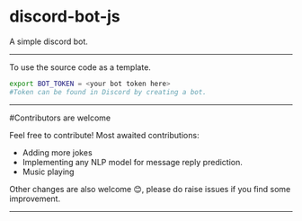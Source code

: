 # discord-bot-js
A simple discord bot.

-------

To use the source code as a template.

```bash
export BOT_TOKEN = <your bot token here>
#Token can be found in Discord by creating a bot.
```

----

#Contributors are welcome

Feel free to contribute!
Most awaited contributions:

* Adding more jokes
* Implementing any NLP model for message reply prediction.
* Music playing

Other changes are also welcome 😊, please do raise issues if you find some improvement.

-----
